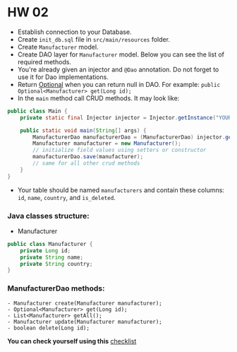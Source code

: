 # HW 02

- Establish connection to your Database.
- Create `init_db.sql` file in `src/main/resources` folder.
- Create `Manufacturer` model.
- Create DAO  layer for `Manufacturer` model. Below you can see the list of required methods.
- You're already given an injector and `@Dao` annotation. Do not forget to use it for Dao implementations.
- Return [Optional](https://docs.oracle.com/javase/8/docs/api/java/util/Optional.html) when you can return null in DAO.
  For example: ```public Optional<Manufacturer> get(Long id);```
- In the `main` method call CRUD methods. It may look like:
```java
public class Main {
    private static final Injector injector = Injector.getInstance("YOUR_PACKAGE");

    public static void main(String[] args) {
        ManufacturerDao manufacturerDao = (ManufacturerDao) injector.getInstance(ManufacturerDao.class);
        Manufacturer manufacturer = new Manufacturer();
        // initialize field values using setters or constructor
        manufacturerDao.save(manufacturer);
        // same for all other crud methods
    }
}
```
- Your table should be named `manufacturers` and contain these columns: `id`, `name`, `country`, and `is_deleted`.
### Java classes structure:
- Manufacturer
```java
public class Manufacturer {
    private Long id;
    private String name;
    private String country;
}
```

### ManufacturerDao methods:
    - Manufacturer create(Manufacturer manufacturer);
    - Optional<Manufacturer> get(Long id);
    - List<Manufacturer> getAll();
    - Manufacturer update(Manufacturer manufacturer);
    - boolean delete(Long id);

__You can check yourself using this__ [checklist](https://mate-academy.github.io/jv-program-common-mistakes/java-JDBC/jdbc-intro/JDBC-intro_checklist.html)
